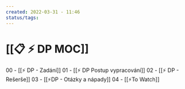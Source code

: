 ```yaml
---
created: 2022-03-31 - 11:46
status/tags: 
---
```

# [[📋 ⚡ DP MOC]]
00 - [[⚡ DP - Zadání]]
01 - [[⚡ DP Postup vypracování]]
02 - [[⚡ DP - Rešerše]]
03 - [[⚡DP - Otázky a nápady]]
04 - [[⚡To Watch]]




